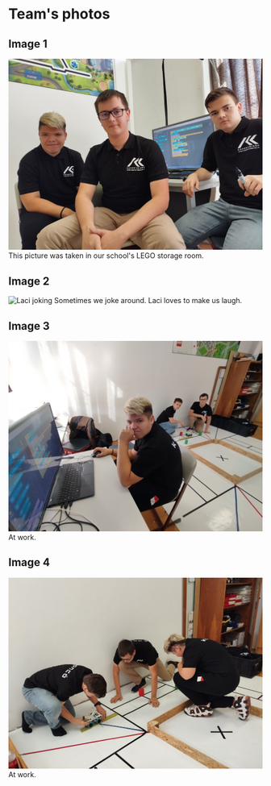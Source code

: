 Team's photos
====

## Image 1

![LEGO storage room](serious.jpg)
This picture was taken in our school's LEGO storage room.

## Image 2

![Laci joking](funny.jpg)
Sometimes we joke around. Laci loves to make us laugh.

## Image 3

![Working](work1.jpg)
At work.

## Image 4

![Still working](work2.jpg)
At work.
